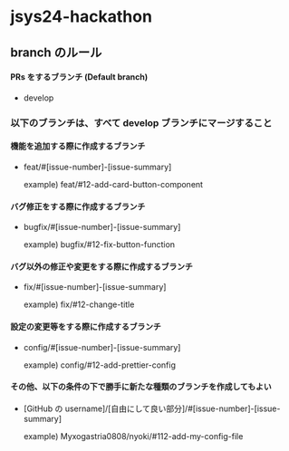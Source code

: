 # jsys24-hackathon

## branch のルール

#### PRs をするブランチ (Default branch)

- develop

### 以下のブランチは、すべて develop ブランチにマージすること

#### 機能を追加する際に作成するブランチ

- feat/#[issue-number]-[issue-summary]

  example) feat/#12-add-card-button-component

#### バグ修正をする際に作成するブランチ

- bugfix/#[issue-number]-[issue-summary]

  example) bugfix/#12-fix-button-function

#### バグ以外の修正や変更をする際に作成するブランチ

- fix/#[issue-number]-[issue-summary]

  example) fix/#12-change-title

#### 設定の変更等をする際に作成するブランチ

- config/#[issue-number]-[issue-summary]

  example) config/#12-add-prettier-config

#### その他、以下の条件の下で勝手に新たな種類のブランチを作成してもよい

- [GitHub の username]/[自由にして良い部分]/#[issue-number]-[issue-summary]

  example) Myxogastria0808/nyoki/#112-add-my-config-file
